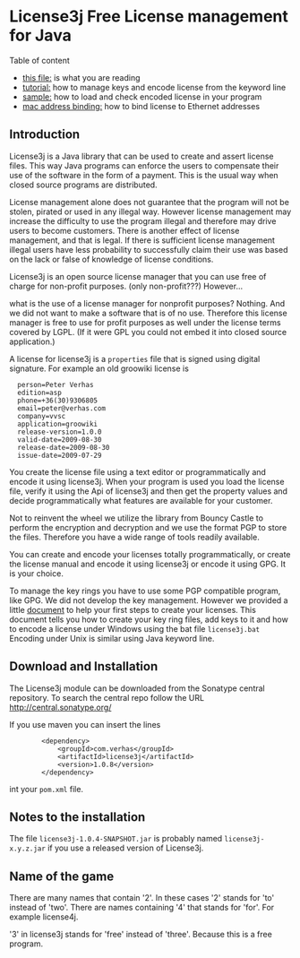 # License3j Free License management for Java

Table of content

* [this file:](https://github.com/verhas/License3j/wiki/Home) is what you are reading
* [tutorial:](https://github.com/verhas/License3j/wiki/tuto) how to manage keys and encode license from the keyword line
* [sample:](https://github.com/verhas/License3j/wiki/sample) how to load and check encoded license in your program
* [mac address binding:](https://github.com/verhas/License3j/wiki/macaddr-binding) how to bind license to Ethernet addresses

## Introduction

License3j is a Java library that can be used to create and
assert license files. This way Java programs can enforce the
users to compensate their use of the software in the form of
a payment. This is the usual way when closed source programs
are distributed.

License management alone does not guarantee that the program
will not be stolen, pirated or used in any illegal way. However
license management may increase the difficulty to use the
program illegal and therefore may drive users to become
customers. There is another effect of license management, and
that is legal. If there is sufficient license management
illegal users have less probability to successfully claim their
use was based on the lack or false of knowledge of license
conditions.

License3j is an open source license manager that you can use
free of charge for non-profit purposes. (only non-profit???)
However...

what is the use of a license manager for nonprofit purposes?
Nothing. And we did not want to make a software that is of
no use. Therefore this license manager is free to use for
profit purposes as well under the license terms covered by
LGPL. (If it were GPL you could not embed it into closed source
application.)

A license for license3j is a `properties` file that is signed
using digital signature. For example an old groowiki license is

```
  person=Peter Verhas
  edition=asp
  phone=+36(30)9306805
  email=peter@verhas.com
  company=vvsc
  application=groowiki
  release-version=1.0.0
  valid-date=2009-08-30
  release-date=2009-08-30
  issue-date=2009-07-29
```

You create the license file using a text editor
or programmatically and encode it using license3j. When your
program is used you load the license file, verify it using the
Api of license3j and then get the property values and decide
programmatically what features are available for your customer.

Not to reinvent the wheel we utilize the library from Bouncy
Castle to perform the encryption and decryption and we use
the format PGP to store the files. Therefore you have a wide
range of tools readily available.

You can create and encode your licenses totally programmatically,
or create the license manual and encode it using license3j or
encode it using GPG. It is your choice.

To manage the key rings you have to use some PGP compatible
program, like GPG. We did not develop the key management.
However we provided a little [document](https://github.com/verhas/License3j/wiki/tuto)
to help your first steps to create your licenses. This document tells you how to
create your key ring files, add keys to it and how to encode a license under
Windows using the bat file `license3j.bat` Encoding under Unix is
similar using Java keyword line.

## Download and Installation

 The License3j module can be downloaded from the Sonatype
central repository. To search the central repo
follow the URL http://central.sonatype.org/

 If you use maven you can insert the lines

```
		<dependency>
		    <groupId>com.verhas</groupId>
		    <artifactId>license3j</artifactId>
		    <version>1.0.8</version>
		</dependency>
```

 int your `pom.xml` file.

## Notes to the installation

The file `license3j-1.0.4-SNAPSHOT.jar` is probably named
`license3j-x.y.z.jar` if you use a released version of License3j.

## Name of the game

There are many names that contain '2'. In these cases '2' stands
for 'to' instead of 'two'. There are names containing '4' that
stands for 'for'. For example license4j.

'3' in license3j stands for 'free' instead of 'three'. Because
this is a free program.
